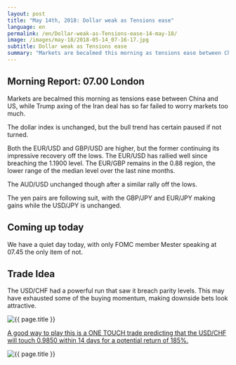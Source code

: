 ```yaml
---
layout: post
title: "May 14th, 2018: Dollar weak as Tensions ease"
language: en
permalink: /en/Dollar-weak-as-Tensions-ease-14-may-18/
image: /images/may-18/2018-05-14_07-16-17.jpg
subtitle: Dollar weak as Tensions ease
summary: "Markets are becalmed this morning as tensions ease between China and US, while Trump axing of the Iran deal has so far failed to worry markets too much. The dollar index is unchanged, but the bull trend has certain paused if not turned"
---
```

## Morning Report: 07.00 London

Markets are becalmed this morning as tensions ease between China and US, while Trump axing of the Iran deal has so far failed to worry markets too much. 

The dollar index is unchanged, but the bull trend has certain paused if not turned. 

Both the EUR/USD and GBP/USD are higher, but the former continuing its impressive recovery off the lows. The EUR/USD has rallied well since breaching the 1.1900 level. The EUR/GBP remains in the 0.88 region, the lower range of the median level over the last nine months. 

The AUD/USD unchanged though after a similar rally off the lows. 

The yen pairs are following suit, with the GBP/JPY and EUR/JPY making gains while the USD/JPY is unchanged. 

## Coming up today

We have a quiet day today, with only FOMC member Mester speaking at 07.45 the only item of not. 

## Trade Idea

The USD/CHF had a powerful run that saw it breach parity levels. This may have exhausted some of the buying momentum, making downside bets look attractive.

<img class="post-image" src="{{ site.url }}/images/may-18/2018-05-14_07-16-17.jpg" alt="{{ page.title }}" title="{{ page.title }}">

<a href="%LINK%%?currency=GBP&market=forex&underlying=frxUSDCHF&formname=touchnotouch&duration_amount=14&duration_units=d&amount=10&amount_type=payout&expiry_type=duration&barrier=0.9850" target="_blank">A good way to play this is a ONE TOUCH trade predicting that the USD/CHF will touch 0.9850 within 14 days for a potential return of 185%.</a>

<img class="post-image" src="{{ site.url }}/images/may-18/2018-05-14_07-19-39.jpg" alt="{{ page.title }}" title="{{ page.title }}">
